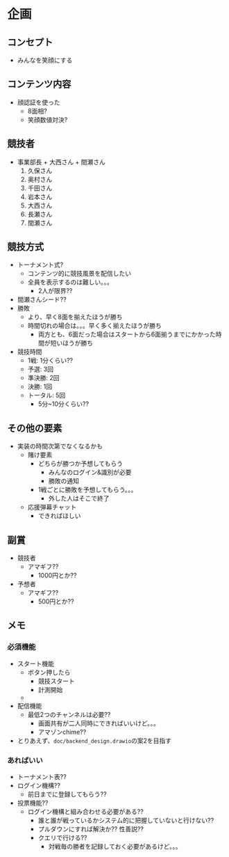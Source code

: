 
# 企画

## コンセプト

+ みんなを笑顔にする

## コンテンツ内容

+ 顔認証を使った
  + 8面相?
  + 笑顔数値対決?

## 競技者

+ 事業部長 + 大西さん + 間瀬さん
  1. 久保さん
  1. 奥村さん
  1. 千田さん
  1. 岩本さん
  1. 大西さん
  1. 長瀬さん
  1. 間瀬さん

## 競技方式

+ トーナメント式?
  + コンテンツ的に競技風景を配信したい
  + 全員を表示するのは難しい。。。
    + 2人が限界??
+ 間瀬さんシード??
+ 勝敗
  + より、早く8面を揃えたほうが勝ち
  + 時間切れの場合は。。。早く多く揃えたほうが勝ち
    + 両方とも、6面だった場合はスタートから6面揃うまでにかかった時間が短いほうが勝ち
+ 競技時間
  + 1戦: 1分くらい??
  + 予選: 3回
  + 準決勝: 2回
  + 決勝: 1回
  + トータル: 5回
    + 5分~10分くらい??

## その他の要素

+ 実装の時間次第でなくなるかも
  + 賭け要素
    + どちらが勝つか予想してもらう
      + みんなのログイン&識別が必要
      + 勝敗の通知
    + 1戦ごとに勝敗を予想してもらう。。。
      + 外した人はそこで終了
  + 応援弾幕チャット
    + できればほしい

## 副賞

+ 競技者
    + アマギフ??
      + 1000円とか??
+ 予想者
    + アマギフ??
      + 500円とか??

## メモ

### 必須機能

+ スタート機能
  + ボタン押したら
    + 競技スタート
    + 計測開始
  +
+ 配信機能
  + 最低2つのチャンネルは必要??
    + 画面共有が二人同時にできればいいけど。。。
    + アマゾンchime??
+ とりあえず、`doc/backend_design.drawio`の案2を目指す

### あればいい

+ トーナメント表??
+ ログイン機構??
  + 前日までに登録してもらう??
+ 投票機能??
  + ログイン機構と組み合わせる必要がある??
    + 誰と誰が戦っているかシステム的に把握していないと行けない??
    + プルダウンにすれば解決か?? 性善説??
    + クエリで行ける??
      + 対戦毎の勝者を記録しておく必要があるけど。。。
